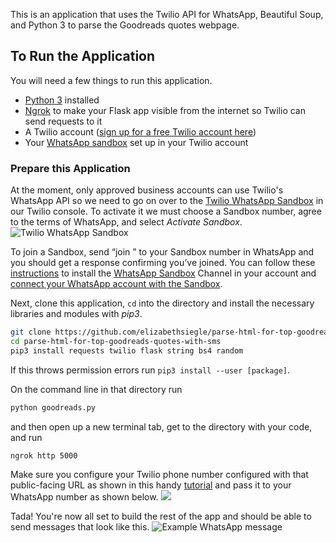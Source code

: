 This is an application that uses the Twilio API for WhatsApp, Beautiful Soup, and Python 3 to parse the Goodreads quotes webpage.

## To Run the Application
You will need a few things to run this application.

* [Python 3](https://www.python.org/downloads/) installed
* [Ngrok](https://ngrok.com/) to make your Flask app visible from the internet so Twilio can send requests to it 
* A Twilio account ([sign up for a free Twilio account here](http://twilio.com/try-twilio))
* Your [WhatsApp sandbox](https://www.twilio.com/console/sms/whatsapp/sandbox) set up in your Twilio account

### Prepare this Application
At the moment, only approved business accounts can use Twilio's WhatsApp API so we need to go on over to the [Twilio WhatsApp Sandbox](https://www.twilio.com/console/sms/whatsapp/sandbox) in our Twilio console. To activate it we must choose a Sandbox number, agree to the terms of WhatsApp, and select *Activate Sandbox*. 
![Twilio WhatsApp Sandbox](https://user-images.githubusercontent.com/8932430/44609408-5eb60200-a7ac-11e8-8c20-488463b86890.png)

To join a Sandbox, send “join <your sandbox keyword found in your console>” to your Sandbox number in WhatsApp and you should get a response confirming you’ve joined. You can follow these [instructions](https://www.twilio.com/docs/sms/whatsapp/api#twilio-sandbox-for-whatsapp) to install the [WhatsApp Sandbox](https://www.twilio.com/console/sms/whatsapp/sandbox) Channel in your account and [connect your WhatsApp account with the Sandbox](https://www.twilio.com/docs/sms/whatsapp/api#joining-a-sandbox).

Next, clone this application, `cd` into the directory and install the necessary libraries and modules with *pip3*.

```bash
git clone https://github.com/elizabethsiegle/parse-html-for-top-goodreads-quotes-with-sms 
cd parse-html-for-top-goodreads-quotes-with-sms
pip3 install requests twilio flask string bs4 random 
```
If this throws permission errors run `pip3 install --user [package]`. 

On the command line in that directory run 
```bash
python goodreads.py
``` 
and then open up a new terminal tab, get to the directory with your code, and run
```bash
ngrok http 5000
```
Make sure you configure your Twilio phone number configured with that public-facing URL as shown in this handy [tutorial](https://www.twilio.com/docs/guides/how-to-set-up-your-python-and-flask-development-environment#create-a-simple-flask-application) and pass it to your WhatsApp number as shown below.
![](https://user-images.githubusercontent.com/8932430/44609419-64134c80-a7ac-11e8-8a1e-035868f63230.png)

Tada! You're now all set to build the rest of the app and should be able to send messages that look like this.
![Example WhatsApp message](https://user-images.githubusercontent.com/8932430/44609404-59f14e00-a7ac-11e8-8fde-821904f6e5a3.png)

